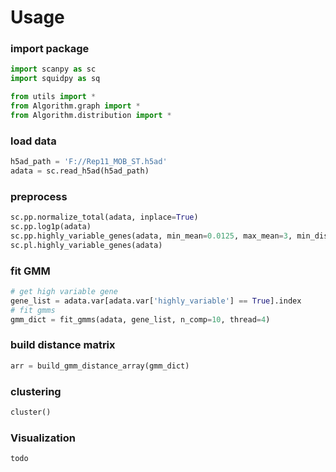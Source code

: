# Usage

### import package

```python
import scanpy as sc
import squidpy as sq

from utils import *
from Algorithm.graph import *
from Algorithm.distribution import *
```

### load data

```python
h5ad_path = 'F://Rep11_MOB_ST.h5ad'
adata = sc.read_h5ad(h5ad_path)
```

### preprocess

```python
sc.pp.normalize_total(adata, inplace=True)
sc.pp.log1p(adata)
sc.pp.highly_variable_genes(adata, min_mean=0.0125, max_mean=3, min_disp=0.5)
sc.pl.highly_variable_genes(adata)
```

### fit GMM

```python
# get high variable gene 
gene_list = adata.var[adata.var['highly_variable'] == True].index
# fit gmms
gmm_dict = fit_gmms(adata, gene_list, n_comp=10, thread=4)
```

### build distance matrix

```python
arr = build_gmm_distance_array(gmm_dict)
```

### clustering

```python
cluster()
```

### Visualization

```python
todo
```